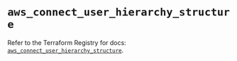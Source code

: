 # `aws_connect_user_hierarchy_structure`

Refer to the Terraform Registry for docs: [`aws_connect_user_hierarchy_structure`](https://registry.terraform.io/providers/hashicorp/aws/5.41.0/docs/resources/connect_user_hierarchy_structure).
